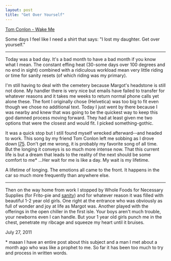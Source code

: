 ```yaml
---
layout: post
title: "Get Over Yourself"
---
```


<p class="media"><span class="audioplayer"><span id="audioplayer_1"><a href="http://danielsjourney.com/files/11%20Wake%20Me.mp3">Tom Conlon - Wake Me</a></span></span></p>

Some days I feel like I need a shirt that says: "I lost my daughter. Get over yourself."

<hr>

Today was a bad day. It's a bad month to have a bad month if you know what I mean. The constant effing heat (30-some days over 100 degrees and no end in sight) combined with a ridiculous workload mean very little riding or time for sanity resets (of which riding was my primary).

I'm still having to deal with the cemetery because Margot's headstone is still not done. My handler there is very nice but emails have failed to transfer for whatever reasons and it takes me weeks to return normal phone calls yet alone these. The font I originally chose (Helvetica) was too big to fit even though we chose no additional text. Today I just went by there because I was nearby and knew that was going to be the quickest way to keep this god damned process moving forward. They had at least given me two options that were the closest and would fit. I picked something-gothic.

It was a quick stop but I still found myself wrecked afterward--and headed to work. This song by my friend Tom Conlon left me sobbing as I drove down [I75](http://tinyurl.com/3rnm3sb). Don't get me wrong, it is probably my favorite song of all time. But the longing it conveys is so much more intense now. That this current life is but a dream that leads to the reality of the next should be some comfort to me* ...Her wait for me is like a day. My wait is my lifetime. 

A lifetime of longing. The emotions all came to the front. It happens in the car so much more frequently than anywhere else.

<hr>

Then on the way home from work I stopped by Whole Foods for Necessary Supplies (for Frito-pie and [sanity](http://www.deschutesbrewery.com/brew/inversion-ipa)) and for whatever reason it was filled with beautiful 1-2 year old girls. One right at the entrance who was obviously as full of wonder and joy at life as Margot was. Another played with the offerings in the open chiller in the first isle. Your boys aren't much trouble, your newborns even I can handle. But your 1 year old girls punch me in the chest, penetrate my ribcage and squeeze my heart until it bruises.

<p class="date">July 27, 2011</p>


<p class="postscript">* maaan I have an entire post about this subject and a man I met about a month ago who was like a prophet to me. So far it has been too much to try and process in written words.

<script type="text/javascript">  
  $(function(){
    AudioPlayer.embed("audioplayer_1", {soundFile: "http://danielsjourney.com/files/11%20Wake%20Me.mp3",  
        titles: "Wake Me",  
        artists: "Tom Conlon"});
  });
</script>